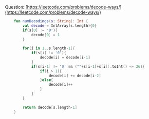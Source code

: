 Question: [https://leetcode.com/problems/decode-ways/](https://leetcode.com/problems/decode-ways/)
```kotlin
    fun numDecodings(s: String): Int {
        val decode = IntArray(s.length){0}
        if(s[0] != '0'){
            decode[0] = 1
        }
        
        for(i in 1..s.length-1){
            if(s[i] != '0'){
                decode[i] = decode[i-1]
            }
            if(s[i-1] != '0' && (""+s[i-1]+s[i]).toInt() <= 26){
                if(i > 1){
                    decode[i] += decode[i-2]
                }else{
                    decode[i]++
                }
            }
        }
        
        return decode[s.length-1]
    }
```
